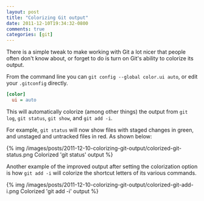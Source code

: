 ```yaml
---
layout: post
title: "Colorizing Git output"
date: 2011-12-10T19:34:32-0800
comments: true
categories: [git]
---
```


There is a simple tweak to make working with Git a lot nicer that
people often don't know about, or forget to do is turn on Git's
ability to colorize its output.

<!--more-->

From the command line you can `git config --global color.ui auto`, or
edit your `.gitconfig` directly.

``` ini ~/.gitconfig
[color]
  ui = auto
```

This will automatically colorize (among other things) the output from
`git log`, `git status`, `git show`, and `git add -i`.

For example, `git status` will now show files with staged changes in
green, and unstaged and untracked files in red.  As shown below:

{% img /images/posts/2011-12-10-colorizing-git-output/colorized-git-status.png Colorized 'git status' output %}

Another example of the improved output after setting the colorization
option is how `git add -i` will colorize the shortcut letters of its
various commands.

{% img /images/posts/2011-12-10-colorizing-git-output/colorized-git-add-i.png Colorized 'git add -i' output %}
